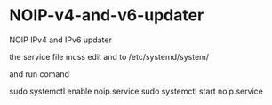 # NOIP-v4-and-v6-updater
NOIP IPv4 and IPv6 updater

the service file muss edit and to /etc/systemd/system/

and run comand 

sudo systemctl enable noip.service
sudo systemctl start noip.service
